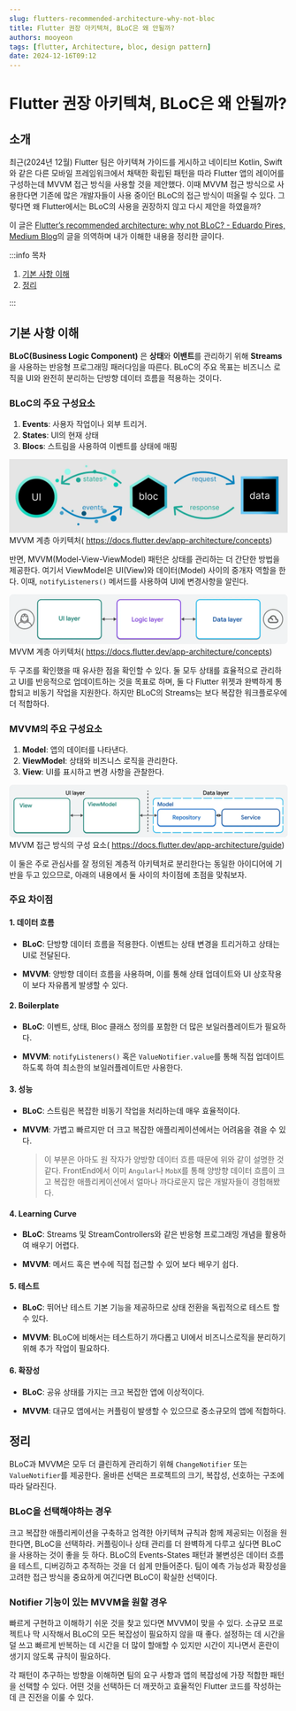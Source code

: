 ```yaml
---
slug: flutters-recommended-architecture-why-not-bloc
title: Flutter 권장 아키텍쳐, BLoC은 왜 안될까?
authors: mooyeon
tags: [flutter, Architecture, bloc, design pattern]
date: 2024-12-16T09:12
---
```


# Flutter 권장 아키텍쳐, BLoC은 왜 안될까?

## 소개

최근(2024년 12월) Flutter 팀은 아키텍쳐 가이드를 게시하고 네이티브 Kotlin, Swift와 같은 다른 모바일 프레임워크에서 채택한 확립된 패턴을 따라 Flutter 앱의 레이어를 구성하는데 MVVM 접근 방식을 사용할 것을 제안했다. 이때 MVVM 접근 방식으로 사용한다면 기존에 많은 개발자들이 사용 중이던 BLoC의 접근 방식이 떠올릴 수 있다. 그렇다면 왜 Flutter에서는 BLoC의 사용을 권장하지 않고 다시 제안을 하였을까?

이 글은 [Flutter’s recommended architecture: why not BLoC? - Eduardo Pires, Medium Blog](https://empires.medium.com/flutters-recommended-architecture-why-not-bloc-6cccc1d078d3)의 글을 의역하며 내가 이해한 내용을 정리한 글이다.

:::info 목차

1. [기본 사항 이해](#기본-사항-이해)
2. [정리](#정리)

:::

<!--truncate-->

## 기본 사항 이해

**BLoC(Business Logic Component)** 은 **상태**와 **이밴트**를 관리하기 위해 **Streams**을 사용하는 반응형 프로그래밍 패러다임을 따른다. BLoC의 주요 목표는 비즈니스 로직을 UI와 완전히 분리하는 단방향 데이터 흐름을 적용하는 것이다.

### BLoC의 주요 구성요소

1. **Events**: 사용자 작업이나 외부 트리거.
2. **States**: UI의 현재 상태
3. **Blocs**: 스트림을 사용하여 이벤트를 상태에 매핑

![Bloc Architecture](./images/2024-12-16-flutters-recommended-architecture-why-not-bloc/bloc_architecture.webp)
MVVM 계층 아키텍처( https://docs.flutter.dev/app-architecture/concepts)

반면, MVVM(Model-View-ViewModel) 패턴은 상태를 관리하는 더 간단한 방법을 제공한다. 여기서 ViewModel은 UI(View)와 데이터(Model) 사이의 중개자 역할을 한다. 이때, `notifyListeners()` 메서드를 사용하여 UI에 변경사항을 알린다.

![MVVM Architecture](./images/2024-12-16-flutters-recommended-architecture-why-not-bloc/mvvm_architecture.webp)
MVVM 계층 아키텍처( https://docs.flutter.dev/app-architecture/concepts)

두 구조를 확인했을 때 유사한 점을 확인할 수 있다. 둘 모두 상태를 효율적으로 관리하고 UI를 반응적으로 업데이트하는 것을 목표로 하며, 둘 다 Flutter 위젯과 완벽하게 통합되고 비동기 작업을 지원한다. 하지만 BLoC의 Streams는 보다 복잡한 워크플로우에 더 적합하다.

### MVVM의 주요 구성요소

1. **Model**: 앱의 데이터를 나타낸다.
2. **ViewModel**: 상태와 비즈니스 로직을 관리한다.
3. **View**: UI를 표시하고 변경 사항을 관찰한다.

![MVVM Architecture 1](./images/2024-12-16-flutters-recommended-architecture-why-not-bloc/mvvm_architecture_1.webp)
MVVM 접근 방식의 구성 요소( https://docs.flutter.dev/app-architecture/guide)

이 둘은 주로 관심사를 잘 정의된 계층적 아키텍처로 분리한다는 동일한 아이디어에 기반을 두고 있으므로, 아래의 내용에서 둘 사이의 차이점에 초점을 맞춰보자.

### 주요 차이점

#### 1. 데이터 흐름

- **BLoC**: 단방향 데이터 흐름을 적용한다. 이벤트는 상태 변경을 트리거하고 상태는 UI로 전달된다.

- **MVVM**: 양방향 데이터 흐름을 사용하며, 이를 통해 상태 업데이트와 UI 상호작용이 보다 자유롭게 발생할 수 있다.

#### 2. Boilerplate

- **BLoC**: 이벤트, 상태, Bloc 클래스 정의를 포함한 더 많은 보일러플레이트가 필요하다.

- **MVVM**: `notifyListeners()` 혹은 `ValueNotifier.value`를 통해 직접 업데이트하도록 하여 최소한의 보일러플레이트만 사용한다.

#### 3. 성능

- **BLoC**: 스트림은 복잡한 비동기 작업을 처리하는데 매우 효율적이다.

- **MVVM**: 가볍고 빠르지만 더 크고 복잡한 애플리케이션에서는 어려움을 겪을 수 있다.

  > 이 부분은 아마도 원 작자가 양방향 데이터 흐름 때문에 위와 같이 설명한 것 같다. FrontEnd에서 이미 `Angular`나 `MobX`를 통해 양방향 데이터 흐름이 크고 복잡한 애플리케이션에서 얼마나 까다로운지 많은 개발자들이 경험해봤다.

#### 4. Learning Curve

- **BLoC**: Streams 및 StreamControllers와 같은 반응형 프로그래밍 개념을 활용하여 배우기 어렵다.

- **MVVM**: 메서드 혹은 변수에 직접 접근할 수 있어 보다 배우기 쉽다.

#### 5. 테스트

- **BLoC**: 뛰어난 테스트 기본 기능을 제공하므로 상태 전환을 독립적으로 테스트 할 수 있다.

- **MVVM**: BLoC에 비해서는 테스트하기 까다롭고 UI에서 비즈니스로직을 분리하기 위해 추가 작업이 필요하다.

#### 6. 확장성

- **BLoC**: 공유 상태를 가지는 크고 복잡한 앱에 이상적이다.

- **MVVM**: 대규모 앱에서는 커플링이 발생할 수 있으므로 중소규모의 앱에 적합하다.

## 정리

BLoC과 MVVM은 모두 더 클린하게 관리하기 위해 `ChangeNotifier` 또는 `ValueNotifier`를 제공한다. 올바른 선택은 프로젝트의 크기, 복잡성, 선호하는 구조에 따라 달라진다.

### BLoC을 선택해야하는 경우

크고 복잡한 애플리케이션을 구축하고 엄격한 아키텍쳐 규칙과 함께 제공되는 이점을 원한다면, BLoC을 선택하라. 커플링이나 상태 관리를 더 완벽하게 다루고 싶다면 BLoC을 사용하는 것이 좋을 듯 하다. BLoC의 Events-States 패턴과 불변성은 데이터 흐름을 테스트, 디버깅하고 추적하는 것을 더 쉽게 만들어준다. 팀이 예측 가능성과 확장성을 고려한 접근 방식을 중요하게 여긴다면 BLoC이 확실한 선택이다.

### Notifier 기능이 있는 MVVM을 원할 경우

빠르게 구현하고 이해하기 쉬운 것을 찾고 있다면 MVVM이 맞을 수 있다. 소규모 프로젝트나 막 시작해서 BLoC의 모든 복잡성이 필요하지 않을 때 좋다. 설정하는 데 시간을 덜 쓰고 빠르게 반복하는 데 시간을 더 많이 할애할 수 있지만 시간이 지나면서 혼란이 생기지 않도록 규칙이 필요하다.

각 패턴이 추구하는 방향을 이해하면 팀의 요구 사항과 앱의 복잡성에 가장 적합한 패턴을 선택할 수 있다. 어떤 것을 선택하든 더 깨끗하고 효율적인 Flutter 코드를 작성하는데 큰 진전을 이룰 수 있다.
